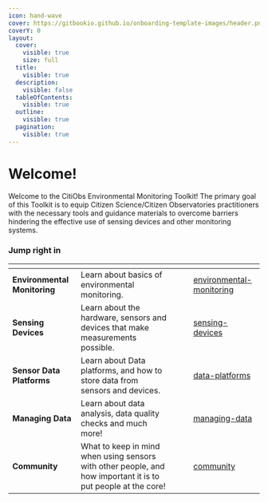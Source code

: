 ```yaml
---
icon: hand-wave
cover: https://gitbookio.github.io/onboarding-template-images/header.png
coverY: 0
layout:
  cover:
    visible: true
    size: full
  title:
    visible: true
  description:
    visible: false
  tableOfContents:
    visible: true
  outline:
    visible: true
  pagination:
    visible: true
---
```


# Welcome!

Welcome to the CitiObs Environmental Monitoring Toolkit! The primary goal of this Toolkit is to equip Citizen Science/Citizen Observatories practitioners with the necessary tools and guidance materials to overcome barriers hindering the effective use of sensing devices and other monitoring systems.



### Jump right in

<table data-view="cards"><thead><tr><th></th><th></th><th data-hidden data-card-cover data-type="files"></th><th data-hidden></th><th data-hidden data-card-target data-type="content-ref"></th></tr></thead><tbody><tr><td><strong>Environmental Monitoring</strong></td><td>Learn about basics of environmental monitoring.</td><td></td><td></td><td><a href="environmental-monitoring/">environmental-monitoring</a></td></tr><tr><td><strong>Sensing Devices</strong></td><td>Learn about the hardware, sensors and devices that make measurements possible.</td><td></td><td></td><td><a href="sensing-devices/">sensing-devices</a></td></tr><tr><td><strong>Sensor Data Platforms</strong></td><td>Learn about Data platforms, and how to store data from sensors and devices.</td><td></td><td></td><td><a href="data-platforms/">data-platforms</a></td></tr><tr><td><strong>Managing Data</strong></td><td>Learn about data analysis, data quality checks and much more!</td><td></td><td></td><td><a href="managing-data/">managing-data</a></td></tr><tr><td><strong>Community</strong></td><td>What to keep in mind when using sensors with other people, and how important it is to put people at the core!</td><td></td><td></td><td><a href="community/">community</a></td></tr></tbody></table>
